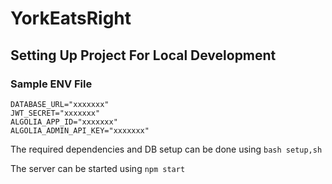 # YorkEatsRight

## Setting Up Project For Local Development
### Sample ENV File
```
DATABASE_URL="xxxxxxx"
JWT_SECRET="xxxxxxx"
ALGOLIA_APP_ID="xxxxxxx"
ALGOLIA_ADMIN_API_KEY="xxxxxxx"
```

The required dependencies and DB setup can be done using `bash setup,sh`

The server can be started using `npm start`
